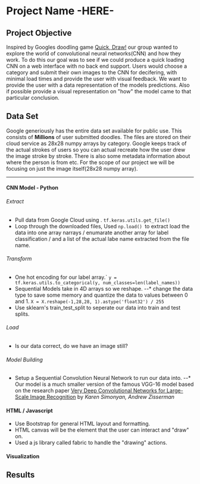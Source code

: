 Project Name -HERE-
======
Project Objective
------
Inspired by Googles doodling game [Quick, Draw!](https://quickdraw.withgoogle.com/#) our group wanted to explore the world of convolutional neural networks(CNN) and how they work. To do this our goal was to see if we could produce a quick loading CNN on a web interface with no back end support. Users would choose a category and submit their own images to the CNN for decifering, with minimal load times and provide the user with visual feedback.  We want to provide the user with a data representation of the models predictions.  Also if possible provide a visual representation on "how" the model came to that particular conclusion.
  
Data Set
------
Google generiously has the entire data set available for public use. This consists of **Millions** of user submitted doodles.  The files are stored on their cloud service as 28x28 numpy arrays by category.  Google keeps track of the actual strokes of users so you can actual recreate how the user drew the image stroke by stroke.  There is also some metadata information about where the person is from etc.  For the scope of our project we will be focusing on just the image itself(28x28 numpy array).
  
------

#### CNN Model - Python

###### Extract
- Pull data from Google Cloud using .
```tf.keras.utils.get_file()```
- Loop through the downloaded files, Used ```np.load() ```to extract load the data into one array narrays / enumarate another array for label classification / and a list of the actual labe name extracted from the file name.


###### Transform
- One hot encoding for our label array.`
```y = tf.keras.utils.to_categorical(y, num_classes=len(label_names))```
- Sequential Models take in 4D arrays so we reshape.
--* change the data type to save some memory and quantize the data to values between 0 and 1.
```X = X.reshape(-1,28,28, 1).astype('float32') / 255```
- Use sklearn's train_test_split to seperate our data into train and test splits.


###### Load
- Is our data correct, do we have an image still?



###### Model Building
- Setup a Sequential Convolution Neural Network to run our data into.
--* Our model is a much smaller version of the famous VGG-16 model based on the research paper [Very Deep Convolutional Networks for Large-Scale Image Recognition](https://arxiv.org/abs/1409.1556) by *Karen Simonyan, Andrew Zisserman*


#### HTML / Javascript
- Use Bootstrap for general HTML layout and formatting.
- HTML canvas will be the element that the user can interact and "draw" on.
- Used a js library called fabric to handle the "drawing" actions.

#### Visualization

Results
------





  
  
